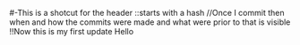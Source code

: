 #-This is a shotcut for the header ::starts with a hash
//Once I commit then when and how the commits were made and what were prior to that is visible
!!Now this is my first update
Hello
